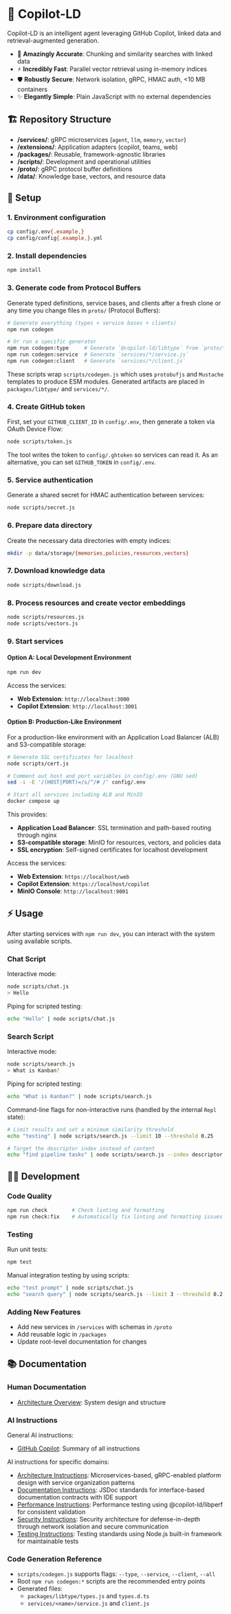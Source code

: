 # 🧬 Copilot-LD

Copilot-LD is an intelligent agent leveraging GitHub Copilot, linked data and
retrieval-augmented generation.

- 🎯 **Amazingly Accurate**: Chunking and similarity searches with linked data
- ⚡️ **Incredibly Fast**: Parallel vector retrieval using in-memory indices
- 🛡️ **Robustly Secure**: Network isolation, gRPC, HMAC auth, <10 MB containers
- ✨ **Elegantly Simple**: Plain JavaScript with no external dependencies

## 🏗️ Repository Structure

- **/services/**: gRPC microservices (`agent`, `llm`, `memory`, `vector`)
- **/extensions/**: Application adapters (copilot, teams, web)
- **/packages/**: Reusable, framework-agnostic libraries
- **/scripts/**: Development and operational utilities
- **/proto/**: gRPC protocol buffer definitions
- **/data/**: Knowledge base, vectors, and resource data

## 🚀 Setup

### 1. Environment configuration

```sh
cp config/.env{.example,}
cp config/config{.example,}.yml
```

### 2. Install dependencies

```sh
npm install
```

### 3. Generate code from Protocol Buffers

Generate typed definitions, service bases, and clients after a fresh clone or
any time you change files in `proto/` (Protocol Buffers):

```sh
# Generate everything (types + service bases + clients)
npm run codegen

# Or run a specific generator
npm run codegen:type     # Generate `@copilot-ld/libtype` from `proto/*.proto`
npm run codegen:service  # Generate `services/*/service.js`
npm run codegen:client   # Generate `services/*/client.js`
```

These scripts wrap `scripts/codegen.js` which uses `protobufjs` and `Mustache`
templates to produce ESM modules. Generated artifacts are placed in
`packages/libtype/` and `services/*/`.

### 4. Create GitHub token

First, set your `GITHUB_CLIENT_ID` in `config/.env`, then generate a token via
OAuth Device Flow:

```sh
node scripts/token.js
```

The tool writes the token to `config/.ghtoken` so services can read it. As an
alternative, you can set `GITHUB_TOKEN` in `config/.env`.

### 5. Service authentication

Generate a shared secret for HMAC authentication between services:

```sh
node scripts/secret.js
```

### 6. Prepare data directory

Create the necessary data directories with empty indices:

```sh
mkdir -p data/storage/{memories,policies,resources,vectors}
```

### 7. Download knowledge data

```sh
node scripts/download.js
```

### 8. Process resources and create vector embeddings

```sh
node scripts/resources.js
node scripts/vectors.js
```

### 9. Start services

#### Option A: Local Development Environment

```sh
npm run dev
```

Access the services:

- **Web Extension**: `http://localhost:3000`
- **Copilot Extension**: `http://localhost:3001`

#### Option B: Production-Like Environment

For a production-like environment with an Application Load Balancer (ALB) and
S3-compatible storage:

```sh
# Generate SSL certificates for localhost
node scripts/cert.js

# Comment out host and port variables in config/.env (GNU sed)
sed -i -E '/(HOST|PORT)=/s/^/# /' config/.env

# Start all services including ALB and MinIO
docker compose up
```

This provides:

- **Application Load Balancer**: SSL termination and path-based routing through
  nginx
- **S3-compatible storage**: MinIO for resources, vectors, and policies data
- **SSL encryption**: Self-signed certificates for localhost development

Access the services:

- **Web Extension**: `https://localhost/web`
- **Copilot Extension**: `https://localhost/copilot`
- **MinIO Console**: `http://localhost:9001`

## ⚡ Usage

After starting services with `npm run dev`, you can interact with the system
using available scripts.

### Chat Script

Interactive mode:

```sh
node scripts/chat.js
> Hello
```

Piping for scripted testing:

```sh
echo "Hello" | node scripts/chat.js
```

### Search Script

Interactive mode:

```sh
node scripts/search.js
> What is Kanban?
```

Piping for scripted testing:

```sh
echo "What is Kanban?" | node scripts/search.js
```

Command-line flags for non-interactive runs (handled by the internal `Repl`
state):

```sh
# Limit results and set a minimum similarity threshold
echo "testing" | node scripts/search.js --limit 10 --threshold 0.25

# Target the descriptor index instead of content
echo "find pipeline tasks" | node scripts/search.js --index descriptor --limit 5
```

## 👨‍💻 Development

### Code Quality

```sh
npm run check        # Check linting and formatting
npm run check:fix    # Automatically fix linting and formatting issues
```

### Testing

Run unit tests:

```sh
npm test
```

Manual integration testing by using scripts:

```sh
echo "test prompt" | node scripts/chat.js
echo "search query" | node scripts/search.js --limit 3 --threshold 0.2
```

### Adding New Features

- Add new services in `/services` with schemas in `/proto`
- Add reusable logic in `/packages`
- Update root-level documentation for changes

## 📚 Documentation

### Human Documentation

- [Architecture Overview](docs/architecture.html): System design and structure

### AI Instructions

General AI instructions:

- [GitHub Copilot](.github/copilot-instructions.md): Summary of all instructions

AI instructions for specific domains:

- [Architecture Instructions](.github/instructions/architecture.instructions.md):
  Microservices-based, gRPC-enabled platform design with service organization
  patterns
- [Documentation Instructions](.github/instructions/documentation.instructions.md):
  JSDoc standards for interface-based documentation contracts with IDE support
- [Performance Instructions](.github/instructions/performance.instructions.md):
  Performance testing using @copilot-ld/libperf for consistent validation
- [Security Instructions](.github/instructions/security.instructions.md):
  Security architecture for defense-in-depth through network isolation and
  secure communication
- [Testing Instructions](.github/instructions/testing.instructions.md): Testing
  standards using Node.js built-in framework for maintainable tests

### Code Generation Reference

- `scripts/codegen.js` supports flags: `--type`, `--service`, `--client`,
  `--all`
- Root `npm run codegen:*` scripts are the recommended entry points
- Generated files:
  - `packages/libtype/types.js` and `types.d.ts`
  - `services/<name>/service.js` and `client.js`
